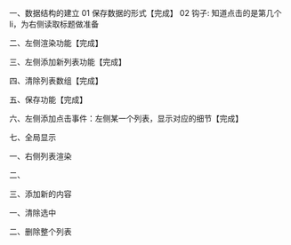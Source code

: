 <!-- 左侧列表 -->
一、数据结构的建立
    01 保存数据的形式【完成】
    02 钩子: 知道点击的是第几个li，为右侧读取标题做准备

二、左侧渲染功能【完成】

三、左侧添加新列表功能【完成】

四、清除列表数组【完成】

五、保存功能【完成】

六、左侧添加点击事件：左侧某一个列表，显示对应的细节【完成】

七、全局显示

<!-- 右侧列表 -->
一、右侧列表渲染

二、

三、添加新的内容

<!-- 两个按钮 -->
一、清除选中

二、删除整个列表
